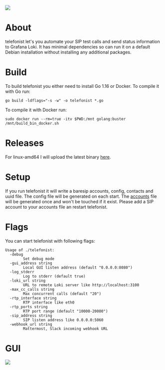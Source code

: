 <img src="https://user-images.githubusercontent.com/20154956/118413627-970a7680-b6a0-11eb-8ca1-f0d241736ffc.png">

# About
telefonist let's you automate your SIP test calls and send status information to Grafana Loki. It has minimal dependencies so can run it on a default Debian installation without installing any additional packages.

# Build
To build telefonist you either need to install Go 1.16 or Docker. To compile it with Go run:
```
go build -ldflags="-s -w" -o telefonist *.go
```
To compile it with Docker run:
```
sudo docker run --rm=true -itv $PWD:/mnt golang:buster /mnt/build_bin_docker.sh
```

# Releases
For linux-amd64 I will upload the latest binary [here](https://github.com/negbie/telefonist/releases).

# Setup
If you run telefonist it will write a baresip accounts, config, contacts and uuid file. The config file will be generated on each start.
The [accounts](https://github.com/baresip/baresip/wiki/Accounts) file will be generated once and won't be touched if it exist. Please add a SIP account to your accounts file an restart telefonist.
# Flags
You can start telefonist with following flags:
```
Usage of ./telefonist:
  -debug
        Set debug mode
  -gui_address string
        Local GUI listen address (default "0.0.0.0:8080")
  -log_stderr
        Log to stderr (default true)
  -loki_url string
        URL to remote Loki server like http://localhost:3100
  -max_cc_calls string
        Max concurrent calls (default "20")
  -rtp_interface string
        RTP interface like eth0
  -rtp_ports string
        RTP port range (default "10000-20000")
  -sip_address string
        SIP listen address like 0.0.0.0:5060
  -webhook_url string
        Mattermost, Slack incoming webhook URL
```

# GUI
<img src="https://user-images.githubusercontent.com/20154956/118876907-15a82380-b8ee-11eb-9fee-0264db099cb8.png">
